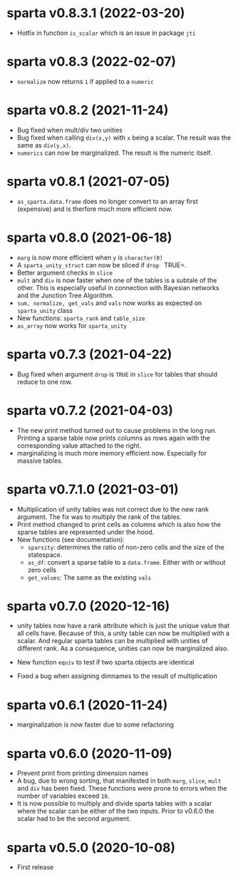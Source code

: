 # sparta v0.8.3.1 (2022-03-20)
 * Hotfix in function `is_scalar` which is an issue in package `jti`

# sparta v0.8.3 (2022-02-07)
 * `normalize` now returns `1` if applied to a `numeric`
 
# sparta v0.8.2 (2021-11-24)

 * Bug fixed when mult/div two unities
 * Bug fixed when calling `div(x,y)` with `x` being a scalar. The result was the same as `div(y,x)`.
 * `numerics` can now be marginalized. The result is the numeric itself.

# sparta v0.8.1 (2021-07-05)

 * `as_sparta.data.frame` does no longer convert to an array first (expensive) and is therfore much more efficient now.

# sparta v0.8.0 (2021-06-18)

 * `marg` is now more efficient when `y` is `character(0)`
 * A `sparta_unity_struct` can now be sliced if `drop ` TRUE=.
 * Better argument checks in `slice`
 * `mult` and `div` is now faster when one of the tables is a subtale of the other. This is especially useful in connection with Bayesian networks and the Junction Tree Algorithm.
 * `sum, normalize, get_vals` and `vals` now works as expected on `sparta_unity` class
 * New functions: `sparta_rank` and `table_size`
 * `as_array` now works for `sparta_unity`

# sparta v0.7.3 (2021-04-22)

 * Bug fixed when argument `drop` is `TRUE` in `slice` for tables that should reduce to one row.

# sparta v0.7.2 (2021-04-03)
 * The new print method turned out to cause problems in the long run. Printing a sparse table now prints columns as rows again with the corresponding value attached to the right.
 * marginalizing is much more memory efficient now. Especially for massive tables.

# sparta v0.7.1.0 (2021-03-01)

 * Multiplication of unity tables was not correct due to the new rank argument. The fix was to multiply the rank of the tables.
 * Print method changed to print cells as columns which is also how the sparse tables are represented under the hood.
 * New functions (see documentation):
   + `sparsity`: determines the ratio of non-zero cells and the size of the statespace.
   + `as_df`: convert a sparse table to a `data.frame`. Either with or without zero cells
   + `get_values`: The same as the existing `vals`

# sparta v0.7.0 (2020-12-16)

 * unity tables now have a rank attribute which is just the
 unique value that all cells have. Because of this, a unity
 table can now be multiplied with a scalar. And regular 
 sparta tables can be multiplied with unities of different rank.
 As a consequence, unities can now be marginalized also.
 
 * New function `equiv` to test if two sparta objects are identical
 
 * Fixed a bug when assigning dimnames to the result of multiplication

# sparta v0.6.1 (2020-11-24)

 * marginalization is now faster due to some refactoring

# sparta v0.6.0 (2020-11-09)

 * Prevent print from printing dimension names
 * A bug, due to wrong sorting, that manifested in both `marg`, `slice`, `mult` and `div` has been fixed. These functions were prone to errors when the number of variables exceed `10`.
 * It is now possible to multiply and divide sparta tables with a scalar where the scalar can be either of the two inputs. Prior to v0.6.0 the scalar had to be the second argument.

# sparta v0.5.0 (2020-10-08)

 * First release

